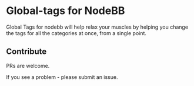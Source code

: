 # Global-tags for NodeBB

Global Tags for nodebb will help relax your muscles by helping you change the tags for all the categories at once, from a single point.


## Contribute

PRs are welcome. 

If you see a problem - please submit an issue. 
